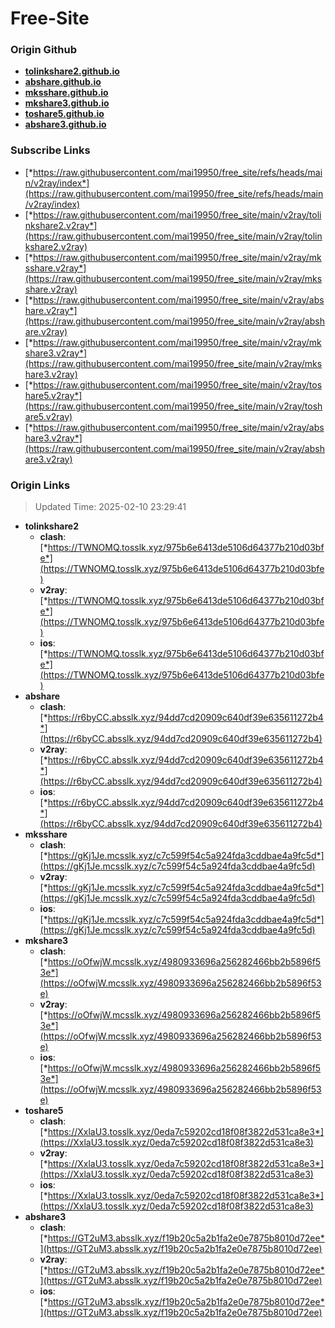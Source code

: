 # Free-Site

### Origin Github

- [**tolinkshare2.github.io**](https://github.com/tolinkshare2/tolinkshare2.github.io)
- [**abshare.github.io**](https://github.com/abshare/abshare.github.io)
- [**mksshare.github.io**](https://github.com/mksshare/mksshare.github.io)
- [**mkshare3.github.io**](https://github.com/mkshare3/mkshare3.github.io)
- [**toshare5.github.io**](https://github.com/toshare5/toshare5.github.io)
- [**abshare3.github.io**](https://github.com/abshare3/abshare3.github.io)

### Subscribe Links

- [*https://raw.githubusercontent.com/mai19950/free_site/refs/heads/main/v2ray/index*](https://raw.githubusercontent.com/mai19950/free_site/refs/heads/main/v2ray/index)
- [*https://raw.githubusercontent.com/mai19950/free_site/main/v2ray/tolinkshare2.v2ray*](https://raw.githubusercontent.com/mai19950/free_site/main/v2ray/tolinkshare2.v2ray)
- [*https://raw.githubusercontent.com/mai19950/free_site/main/v2ray/mksshare.v2ray*](https://raw.githubusercontent.com/mai19950/free_site/main/v2ray/mksshare.v2ray)
- [*https://raw.githubusercontent.com/mai19950/free_site/main/v2ray/abshare.v2ray*](https://raw.githubusercontent.com/mai19950/free_site/main/v2ray/abshare.v2ray)
- [*https://raw.githubusercontent.com/mai19950/free_site/main/v2ray/mkshare3.v2ray*](https://raw.githubusercontent.com/mai19950/free_site/main/v2ray/mkshare3.v2ray)
- [*https://raw.githubusercontent.com/mai19950/free_site/main/v2ray/toshare5.v2ray*](https://raw.githubusercontent.com/mai19950/free_site/main/v2ray/toshare5.v2ray)
- [*https://raw.githubusercontent.com/mai19950/free_site/main/v2ray/abshare3.v2ray*](https://raw.githubusercontent.com/mai19950/free_site/main/v2ray/abshare3.v2ray)

### Origin Links

> Updated Time: 2025-02-10 23:29:41

- **tolinkshare2**
  - **clash**: [*https://TWNOMQ.tosslk.xyz/975b6e6413de5106d64377b210d03bfe*](https://TWNOMQ.tosslk.xyz/975b6e6413de5106d64377b210d03bfe)
  - **v2ray**: [*https://TWNOMQ.tosslk.xyz/975b6e6413de5106d64377b210d03bfe*](https://TWNOMQ.tosslk.xyz/975b6e6413de5106d64377b210d03bfe)
  - **ios**: [*https://TWNOMQ.tosslk.xyz/975b6e6413de5106d64377b210d03bfe*](https://TWNOMQ.tosslk.xyz/975b6e6413de5106d64377b210d03bfe)
- **abshare**
  - **clash**: [*https://r6byCC.absslk.xyz/94dd7cd20909c640df39e635611272b4*](https://r6byCC.absslk.xyz/94dd7cd20909c640df39e635611272b4)
  - **v2ray**: [*https://r6byCC.absslk.xyz/94dd7cd20909c640df39e635611272b4*](https://r6byCC.absslk.xyz/94dd7cd20909c640df39e635611272b4)
  - **ios**: [*https://r6byCC.absslk.xyz/94dd7cd20909c640df39e635611272b4*](https://r6byCC.absslk.xyz/94dd7cd20909c640df39e635611272b4)
- **mksshare**
  - **clash**: [*https://gKj1Je.mcsslk.xyz/c7c599f54c5a924fda3cddbae4a9fc5d*](https://gKj1Je.mcsslk.xyz/c7c599f54c5a924fda3cddbae4a9fc5d)
  - **v2ray**: [*https://gKj1Je.mcsslk.xyz/c7c599f54c5a924fda3cddbae4a9fc5d*](https://gKj1Je.mcsslk.xyz/c7c599f54c5a924fda3cddbae4a9fc5d)
  - **ios**: [*https://gKj1Je.mcsslk.xyz/c7c599f54c5a924fda3cddbae4a9fc5d*](https://gKj1Je.mcsslk.xyz/c7c599f54c5a924fda3cddbae4a9fc5d)
- **mkshare3**
  - **clash**: [*https://oOfwjW.mcsslk.xyz/4980933696a256282466bb2b5896f53e*](https://oOfwjW.mcsslk.xyz/4980933696a256282466bb2b5896f53e)
  - **v2ray**: [*https://oOfwjW.mcsslk.xyz/4980933696a256282466bb2b5896f53e*](https://oOfwjW.mcsslk.xyz/4980933696a256282466bb2b5896f53e)
  - **ios**: [*https://oOfwjW.mcsslk.xyz/4980933696a256282466bb2b5896f53e*](https://oOfwjW.mcsslk.xyz/4980933696a256282466bb2b5896f53e)
- **toshare5**
  - **clash**: [*https://XxlaU3.tosslk.xyz/0eda7c59202cd18f08f3822d531ca8e3*](https://XxlaU3.tosslk.xyz/0eda7c59202cd18f08f3822d531ca8e3)
  - **v2ray**: [*https://XxlaU3.tosslk.xyz/0eda7c59202cd18f08f3822d531ca8e3*](https://XxlaU3.tosslk.xyz/0eda7c59202cd18f08f3822d531ca8e3)
  - **ios**: [*https://XxlaU3.tosslk.xyz/0eda7c59202cd18f08f3822d531ca8e3*](https://XxlaU3.tosslk.xyz/0eda7c59202cd18f08f3822d531ca8e3)
- **abshare3**
  - **clash**: [*https://GT2uM3.absslk.xyz/f19b20c5a2b1fa2e0e7875b8010d72ee*](https://GT2uM3.absslk.xyz/f19b20c5a2b1fa2e0e7875b8010d72ee)
  - **v2ray**: [*https://GT2uM3.absslk.xyz/f19b20c5a2b1fa2e0e7875b8010d72ee*](https://GT2uM3.absslk.xyz/f19b20c5a2b1fa2e0e7875b8010d72ee)
  - **ios**: [*https://GT2uM3.absslk.xyz/f19b20c5a2b1fa2e0e7875b8010d72ee*](https://GT2uM3.absslk.xyz/f19b20c5a2b1fa2e0e7875b8010d72ee)
